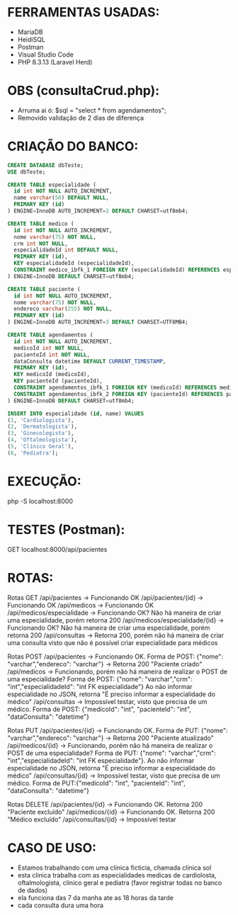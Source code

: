 # FERRAMENTAS USADAS:
- MariaDB
- HeidiSQL
- Postman
- Visual Studio Code
- PHP 8.3.13 (Laravel Herd)

# OBS (consultaCrud.php):
- Arruma ai ó: $sql = "select * from agendamentos";
- Removido validação de 2 dias de diferença

# CRIAÇÃO DO BANCO:
```SQL
CREATE DATABASE dbTeste;
USE dbTeste;

CREATE TABLE especialidade (
  id int NOT NULL AUTO_INCREMENT,
  name varchar(50) DEFAULT NULL,
  PRIMARY KEY (id)
) ENGINE=InnoDB AUTO_INCREMENT=2 DEFAULT CHARSET=utf8mb4;

CREATE TABLE medico (
  id int NOT NULL AUTO_INCREMENT,
  nome varchar(75) NOT NULL,
  crm int NOT NULL,
  especialidadeId int DEFAULT NULL,
  PRIMARY KEY (id),
  KEY especialidadeId (especialidadeId),
  CONSTRAINT medico_ibfk_1 FOREIGN KEY (especialidadeId) REFERENCES especialidade (id)
) ENGINE=InnoDB DEFAULT CHARSET=utf8mb4;

CREATE TABLE paciente (
  id int NOT NULL AUTO_INCREMENT,
  nome varchar(75) NOT NULL,
  endereco varchar(255) NOT NULL,
  PRIMARY KEY (id)
) ENGINE=InnoDB AUTO_INCREMENT=3 DEFAULT CHARSET=UTF8MB4;

CREATE TABLE agendamentos (
  id int NOT NULL AUTO_INCREMENT,
  medicoId int NOT NULL,
  pacienteId int NOT NULL,
  dataConsulta datetime DEFAULT CURRENT_TIMESTAMP,
  PRIMARY KEY (id),
  KEY medicoId (medicoId),
  KEY pacienteId (pacienteId),
  CONSTRAINT agendamentos_ibfk_1 FOREIGN KEY (medicoId) REFERENCES medico (id),
  CONSTRAINT agendamentos_ibfk_2 FOREIGN KEY (pacienteId) REFERENCES paciente (id)
) ENGINE=InnoDB DEFAULT CHARSET=utf8mb4;

INSERT INTO especialidade (id, name) VALUES
(1, 'Cardiologista'),
(2, 'Dermatologista'),
(3, 'Ginecologista'),
(4, 'Oftalmologista'),
(5, 'Clínico Geral'),
(6, 'Pediatra');
```

# EXECUÇÃO:
php -S localhost:8000

# TESTES (Postman):
GET localhost:8000/api/pacientes

# ROTAS:
Rotas GET
    /api/pacientes -> Funcionando OK
    /api/pacientes/{id} -> Funcionando OK
    /api/medicos -> Funcionando OK
    /api/medicos/especialidade -> Funcionando OK? Não há maneira de criar uma especialidade, porém retorna 200
    /api/medicos/especialidade/{id} -> Funcionando OK? Não há maneira de criar uma especialidade, porém retorna 200
    /api/consultas -> Retorna 200, porém não há maneira de criar uma consulta visto que não é possivel criar especialidade para médicos

Rotas POST
    /api/pacientes -> Funcionando OK. Forma de POST: {"nome": "varchar","endereco": "varchar"} -> Retorna 200 "Paciente criado"
    /api/medicos -> Funcionando, porém não há maneira de realizar o POST de uma especialidade? Forma de POST: {"nome": "varchar","crm": "int","especialidadeId": "int FK especialidade"} Ao não informar especialidade no JSON, retorna "É preciso informar a especialidade do médico"
    /api/consultas -> Impossível testar, visto que precisa de um médico. Forma de POST: {"medicoId": "int", "pacienteId": "int", "dataConsulta": "datetime"}

Rotas PUT
    /api/pacientes/{id} -> Funcionando OK. Forma de PUT: {"nome": "varchar","endereco": "varchar"} -> Retorna 200 "Paciente atualizado"
    /api/medicos/{id} -> Funcionando, porém não há maneira de realizar o POST de uma especialidade? Forma de PUT: {"nome": "varchar","crm": "int","especialidadeId": "int FK especialidade"}. Ao não informar especialidade no JSON, retorna "É preciso informar a especialidade do médico"
    /api/consultas/{id} -> Impossível testar, visto que precisa de um médico. Forma de PUT:{"medicoId": "int", "pacienteId": "int", "dataConsulta": "datetime"}

Rotas DELETE
    /api/pacientes/{id} -> Funcionando OK. Retorna 200 "Paciente excluído"
    /api/medicos/{id} -> Funcionando OK. Retorna 200 "Médico excluído"
    /api/consultas/{id} -> Impossível testar

# CASO DE USO:

- Estamos trabalhando com uma clinica ficticia, chamada clinica sol
- esta clinica trabalha com as especialidades medicas de cardiolosta, oftalmologista, clinico geral e pediatra (favor registrar todas no banco de dados)
- ela funciona das 7 da manha ate as 18 horas da tarde
- cada consulta dura uma hora